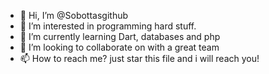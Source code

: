 - 👋 Hi, I’m @Sobottasgithub
- 👀 I’m interested in programming hard stuff.
- 🌱 I’m currently learning Dart, databases and php
- 💞️ I’m looking to collaborate on with a great team
- 📫 How to reach me? just star this file and i will reach you!

<!---
Sobottasgithub/Sobottasgithub is a ✨ special ✨ repository because its `README.md` (this file) appears on your GitHub profile.
You can click the Preview link to take a look at your changes.
--->
